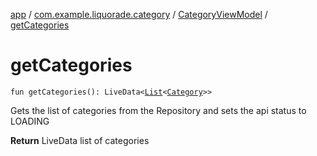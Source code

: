 [app](../../index.md) / [com.example.liquorade.category](../index.md) / [CategoryViewModel](index.md) / [getCategories](./get-categories.md)

# getCategories

`fun getCategories(): LiveData<`[`List`](https://kotlinlang.org/api/latest/jvm/stdlib/kotlin.collections/-list/index.html)`<`[`Category`](../../com.example.liquorade.domain/-category/index.md)`>>`

Gets the list of categories from the Repository and sets the api status to LOADING

**Return**
LiveData list of categories

